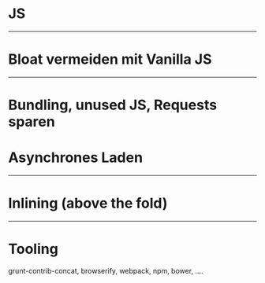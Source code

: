 # JS

---

# Bloat vermeiden mit Vanilla JS

---

# Bundling, unused JS, Requests sparen
# Asynchrones Laden

---

# Inlining (above the fold)

---

# Tooling

grunt-contrib-concat, browserify, webpack, npm, bower, ....